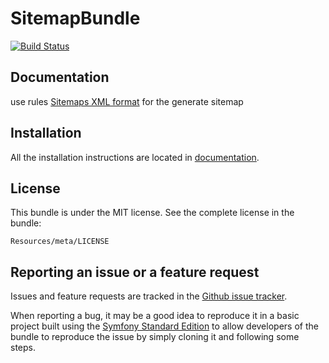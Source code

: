 SitemapBundle
=========
[![Build Status](https://secure.travis-ci.org/4devs/sitemap-bundle.png?branch=master)](http://travis-ci.org/4devs/sitemap-bundle)

Documentation
-------------

use rules [Sitemaps XML format](http://www.sitemaps.org/protocol.html) for the generate sitemap

Installation
------------

All the installation instructions are located in [documentation](https://github.com/4devs/sitemap-bundle/blob/master/Resources/doc/index.md).

License
-------

This bundle is under the MIT license. See the complete license in the bundle:

    Resources/meta/LICENSE

Reporting an issue or a feature request
---------------------------------------

Issues and feature requests are tracked in the [Github issue tracker](https://github.com/4devs/sitemap-bundle/issues).

When reporting a bug, it may be a good idea to reproduce it in a basic project
built using the [Symfony Standard Edition](https://github.com/symfony/symfony-standard)
to allow developers of the bundle to reproduce the issue by simply cloning it
and following some steps.
